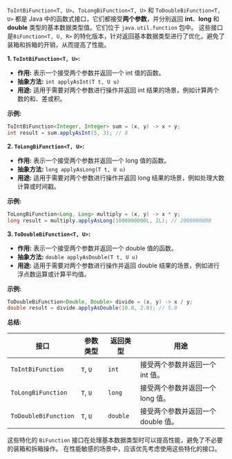 `ToIntBiFunction<T, U>`、`ToLongBiFunction<T, U>` 和 `ToDoubleBiFunction<T, U>` 都是 Java 中的函数式接口，它们都接受**两个参数**，并分别返回 **int**、**long** 和 **double** 类型的基本数据类型值。它们位于 `java.util.function` 包中。 这些接口是`BiFunction<T, U, R>` 的特化版本，针对返回基本数据类型进行了优化，避免了装箱和拆箱的开销，从而提高了性能。

**1. `ToIntBiFunction<T, U>`:**

* **作用:** 表示一个接受两个参数并返回一个 int 值的函数。
* **抽象方法:** `int applyAsInt(T t, U u)`
* **用途:**  适用于需要对两个参数进行操作并返回 int 结果的场景，例如计算两个数的和、差或积。

**示例:**

```java
ToIntBiFunction<Integer, Integer> sum = (x, y) -> x + y;
int result = sum.applyAsInt(5, 3); // 8
```

**2. `ToLongBiFunction<T, U>`:**

* **作用:** 表示一个接受两个参数并返回一个 long 值的函数。
* **抽象方法:** `long applyAsLong(T t, U u)`
* **用途:** 适用于需要对两个参数进行操作并返回 long 结果的场景，例如处理大数计算或时间戳。

**示例:**

```java
ToLongBiFunction<Long, Long> multiply = (x, y) -> x * y;
long result = multiply.applyAsLong(1000000000L, 2L); // 2000000000
```

**3. `ToDoubleBiFunction<T, U>`:**

* **作用:** 表示一个接受两个参数并返回一个 double 值的函数。
* **抽象方法:** `double applyAsDouble(T t, U u)`
* **用途:** 适用于需要对两个参数进行操作并返回 double 结果的场景，例如进行浮点数运算或计算平均值。

**示例:**

```java
ToDoubleBiFunction<Double, Double> divide = (x, y) -> x / y;
double result = divide.applyAsDouble(10.0, 2.0); // 5.0
```


**总结:**

| 接口                | 参数类型 | 返回类型 | 用途                                       |
|---------------------|----------|----------|--------------------------------------------|
| `ToIntBiFunction`    | `T`, `U` | `int`    | 接受两个参数并返回一个 int 值。                 |
| `ToLongBiFunction`   | `T`, `U` | `long`   | 接受两个参数并返回一个 long 值。                |
| `ToDoubleBiFunction` | `T`, `U` | `double` | 接受两个参数并返回一个 double 值。               |


这些特化的 `BiFunction` 接口在处理基本数据类型时可以提高性能，避免了不必要的装箱和拆箱操作。  在性能敏感的场景中，应该优先考虑使用这些特化的接口。
